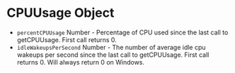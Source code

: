 # CPUUsage Object

* `percentCPUUsage` Number - Percentage of CPU used since the last call to getCPUUsage.
  First call returns 0.
* `idleWakeupsPerSecond` Number - The number of average idle cpu wakeups per second
  since the last call to getCPUUsage. First call returns 0. Will always return 0 on
  Windows.
